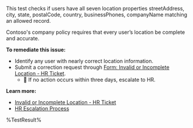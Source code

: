 This test checks if users have all seven location properties streetAddress, city, state, postalCode, country, businessPhones, companyName matching an allowed record.

Contoso's company policy requires that every user’s location be complete and accurate.

**To remediate this issue:**

- Identify any user with nearly correct location information.
- Submit a correction request through [Form: Invalid or Incomplete Location - HR Ticket](https://contoso.service-now.com/invalidlocation).
  - 🔺 If no action occurs within three days, escalate to HR.

**Learn more:**

- [Invalid or Incomplete Location - HR Ticket](https://contoso.service-now.com/invalidlocation)
- [HR Escalation Process](https://contoso.service-now.com/hrescalation)

<!--- Results --->

%TestResult%
